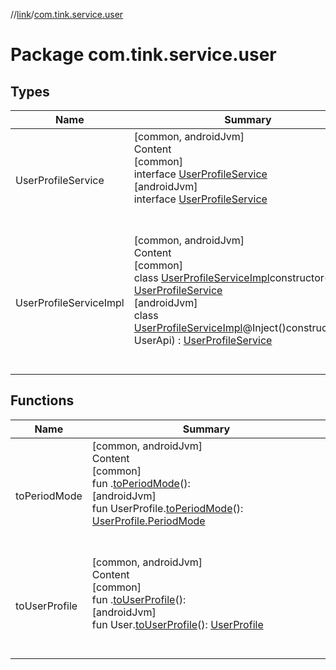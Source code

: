 //[link](../index.md)/[com.tink.service.user](index.md)



# Package com.tink.service.user  


## Types  
  
|  Name|  Summary| 
|---|---|
| <a name="com.tink.service.user/UserProfileService///PointingToDeclaration/"></a>UserProfileService| <a name="com.tink.service.user/UserProfileService///PointingToDeclaration/"></a>[common, androidJvm]  <br>Content  <br>[common]  <br>interface [UserProfileService]([common]-user-profile-service/index.md)  <br>[androidJvm]  <br>interface [UserProfileService]([android-jvm]-user-profile-service/index.md)  <br><br><br>
| <a name="com.tink.service.user/UserProfileServiceImpl///PointingToDeclaration/"></a>UserProfileServiceImpl| <a name="com.tink.service.user/UserProfileServiceImpl///PointingToDeclaration/"></a>[common, androidJvm]  <br>Content  <br>[common]  <br>class [UserProfileServiceImpl]([common]-user-profile-service-impl/index.md)constructor(**api**: <ERROR CLASS>) : [UserProfileService]([common]-user-profile-service/index.md)  <br>[androidJvm]  <br>class [UserProfileServiceImpl]([android-jvm]-user-profile-service-impl/index.md)@Inject()constructor(**api**: UserApi) : [UserProfileService]([android-jvm]-user-profile-service/index.md)  <br><br><br>


## Functions  
  
|  Name|  Summary| 
|---|---|
| <a name="com.tink.service.user//toPeriodMode/#/PointingToDeclaration/"></a>toPeriodMode| <a name="com.tink.service.user//toPeriodMode/#/PointingToDeclaration/"></a>[common, androidJvm]  <br>Content  <br>[common]  <br>fun <ERROR CLASS>.[toPeriodMode](to-period-mode.md)(): <ERROR CLASS>  <br>[androidJvm]  <br>fun UserProfile.[toPeriodMode]([android-jvm]to-period-mode.md)(): [UserProfile.PeriodMode](../com.tink.model.user/[android-jvm]-user-profile/-period-mode/index.md)  <br><br><br>
| <a name="com.tink.service.user//toUserProfile/#/PointingToDeclaration/"></a>toUserProfile| <a name="com.tink.service.user//toUserProfile/#/PointingToDeclaration/"></a>[common, androidJvm]  <br>Content  <br>[common]  <br>fun <ERROR CLASS>.[toUserProfile](to-user-profile.md)(): <ERROR CLASS>  <br>[androidJvm]  <br>fun User.[toUserProfile]([android-jvm]to-user-profile.md)(): [UserProfile](../com.tink.model.user/[android-jvm]-user-profile/index.md)  <br><br><br>

